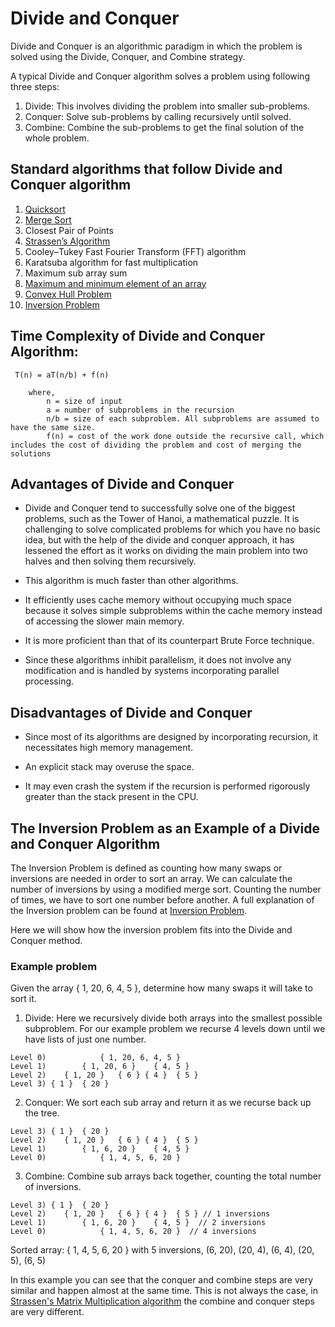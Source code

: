 # Divide and Conquer
Divide and Conquer is an algorithmic paradigm in which the problem is solved using the Divide, Conquer, and Combine strategy.

A typical Divide and Conquer algorithm solves a problem using following three steps:

1. Divide: This involves dividing the problem into smaller sub-problems.
2. Conquer: Solve sub-problems by calling recursively until solved.
3. Combine: Combine the sub-problems to get the final solution of the whole problem.



## Standard algorithms that follow Divide and Conquer algorithm

1. [Quicksort](../Sorting/QuickSort/readme.md)
2. [Merge Sort](../Sorting/MergeSort/readme.md)
3. Closest Pair of Points
4. [Strassen’s Algorithm](Strassen's%20Algorithm/readme.md)
5. Cooley–Tukey Fast Fourier Transform (FFT) algorithm
6. Karatsuba algorithm for fast multiplication 
7. Maximum sub array sum
8. [Maximum and minimum element of an array](Maximum%20and%20minium%20of%20an%20array/readme.md)
9. [Convex Hull Problem](Convex%20Hull%20PRoblem/Readme.md)
10. [Inversion Problem](Inversion%20Problem/readme.md)

## Time Complexity of Divide and Conquer Algorithm:
```
 T(n) = aT(n/b) + f(n)
    
    where,
        n = size of input
        a = number of subproblems in the recursion
        n/b = size of each subproblem. All subproblems are assumed to have the same size.
        f(n) = cost of the work done outside the recursive call, which includes the cost of dividing the problem and cost of merging the solutions
```

## Advantages of Divide and Conquer

- Divide and Conquer tend to successfully solve one of the biggest problems, such as the Tower of Hanoi, a mathematical puzzle. It is challenging to solve complicated problems for which you have no basic idea, but with the help of the divide and conquer approach, it has lessened the effort as it works on dividing the main problem into two halves and then solving them recursively.

- This algorithm is much faster than other algorithms.

- It efficiently uses cache memory without occupying much space because it solves simple subproblems within the cache memory instead of accessing the slower main memory.

- It is more proficient than that of its counterpart Brute Force technique.

- Since these algorithms inhibit parallelism, it does not involve any modification and is handled by systems incorporating parallel processing.

## Disadvantages of Divide and Conquer

- Since most of its algorithms are designed by incorporating recursion, it necessitates high memory management.

- An explicit stack may overuse the space.

- It may even crash the system if the recursion is performed rigorously greater than the stack present in the CPU.

## The Inversion Problem as an Example of a Divide and Conquer Algorithm
The Inversion Problem is defined as counting how many swaps or inversions are needed in order to sort an array. We can calculate the number of inversions by using a modified merge sort. Counting the number of times, we have to sort one number before another. A full explanation of the Inversion problem can be found at [Inversion Problem](Inversion%20Problem/readme.md).

Here we will show how the inversion problem fits into the Divide and Conquer method.

### Example problem
Given the array { 1, 20, 6, 4, 5 }, determine how many swaps it will take to sort it.

1. Divide:
Here we recursively divide both arrays into the smallest possible subproblem.
For our example problem we recurse 4 levels down until we have lists of just one number.
```
Level 0)			{ 1, 20, 6, 4, 5 }
Level 1)		{ 1, 20, 6 } 	{ 4, 5 }
Level 2)	{ 1, 20 }	{ 6 } { 4 }  { 5 }
Level 3) { 1 }	{ 20 }
```

2. Conquer:
We sort each sub array and return it as we recurse back up the tree.
```
Level 3) { 1 }	{ 20 }
Level 2)	{ 1, 20 }	{ 6 } { 4 }  { 5 }
Level 1)		{ 1, 6, 20 } 	{ 4, 5 }
Level 0)			{ 1, 4, 5, 6, 20 }
```

3. Combine:
Combine sub arrays back together, counting the total number of inversions.
```
Level 3) { 1 }	{ 20 }
Level 2)	{ 1, 20 }	{ 6 } { 4 }  { 5 } // 1 inversions
Level 1)		{ 1, 6, 20 } 	{ 4, 5 }  // 2 inversions
Level 0)			{ 1, 4, 5, 6, 20 }  // 4 inversions
```

Sorted array: { 1, 4, 5, 6, 20 } with 5 inversions, (6, 20), (20, 4), (6, 4), (20, 5), (6, 5)


In this example you can see that the conquer and combine steps are very similar and happen almost at the same time. This is not always the case, in [Strassen's Matrix Multiplication algorithm](Strassen's%20Algorithm/readme.md) the combine and conquer steps are very different.